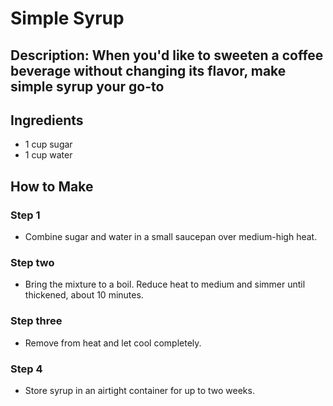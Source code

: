 # Simple Syrup

## Description: When you'd like to sweeten a coffee beverage without changing its flavor, make simple syrup your go-to

## Ingredients

- 1 cup sugar
- 1 cup water

## How to Make

### Step 1

- Combine sugar and water in a small saucepan over medium-high heat.

### Step two

- Bring the mixture to a boil. Reduce heat to medium and simmer until thickened,  about 10 minutes.

### Step three

- Remove from heat and let cool completely.

### Step 4

- Store syrup in an airtight container for up to two weeks.
